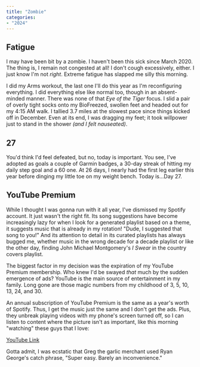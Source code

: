 ```yaml
---
title: "Zombie"
categories:
- "2024"
---
```


## Fatigue

I may have been bit by a zombie.  I haven't been this sick since March 2020.  The thing is, I remain not congested at all!  I don't cough excessively, either.  I just know I'm not *right*.  Extreme fatigue has slapped me silly this morning.

I did my Arms workout, the last one I'll do this year as I'm reconfiguring everything.  I did everything else like normal too, though in an absent-minded manner.  There was none of that *Eye of the Tiger* focus.  I slid a pair of overly tight socks onto my BioFreezed, swollen feet and headed out for my 4:15 AM walk.  I tallied 3.7 miles at the slowest pace since things kicked off in December.  Even at its end, I was dragging my feet; it took willpower just to stand in the shower *(and I felt nauseated)*. 

## 27

You'd think I'd feel defeated, but no, today is important.  You see, I've adopted as goals a couple of Garmin badges, a 30-day streak of hitting my daily step goal and a 60 one.  At 26 days, I nearly had the first leg earlier this year before dinging my little toe on my weight bench.  Today is...Day 27.

## YouTube Premium

While I thought I was gonna run with it all year, I've dismissed my Spotify account.  It just wasn't the right fit.  Its song suggestions have become increasingly lazy for when I look for a generated playlist based on a theme, it suggests music that is already in my rotation!  "Dude, I suggested that song to you!"  And its attention to detail in its curated playlists has always bugged me, whether music in the wrong decade for a decade playlist or like the other day, finding John Michael Montgomery's *I Swear* in the country covers playlist.  

The biggest factor in my decision was the expiration of my YouTube Premium membership.  Who knew I'd be swayed *that* much by the sudden emergence of ads?  YouTube is the main source of entertainment in my family.  Long gone are those magic numbers from my childhood of 3, 5, 10, 13, 24, and 30.

An annual subscription of YouTube Premium is the same as a year's worth of Spotify.  Thus, I get the music just the same and I don't get the ads.  Plus, they unbreak playing videos with my phone's screen turned off, so I can listen to content where the picture isn't as important, like this morning "watching" these guys that I love:

[YouTube Link](https://www.youtube.com/watch?v=4fEt4yUMG8A)

Gotta admit, I was ecstatic that Greg the garlic merchant used Ryan George's catch phrase, "Super easy.  Barely an inconvenience."
